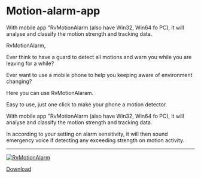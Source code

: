 # Motion-alarm-app
With mobile app "RvMotionAlarm (also have Win32, Win64 fo PC), it will analyse and classify the motion strength and tracking data.

RvMotionAlarm,

Ever think to have a guard to detect all motions and warn you while you are leaving for a while?

Ever want to use a mobile phone to help you keeping aware of environment changing?

Here you can use RvMotionAlaram.

Easy to use, just one click to make your phone a motion detector.

With mobile app "RvMotionAlarm (also have Win32, Win64 fo PC), it will analyse and classify the motion strength and tracking data.

In according to your setting on alarm sensitivity, it will then sound emergency voice if detecting any exceeding strength on motion activity.


--------------------------------------------------------------------------------------------------------

[![RvMotionAlarm](https://cdn.instructables.com/FNB/XZ58/J6QQZ8V8/FNBXZ58J6QQZ8V8.MEDIUM.jpg)](https://youtu.be/CrLgCPle5es?t=0s "RvMotion Alarm") 


[Download](https://www.instructables.com/id/Security-Device-With-Mobile-Phone-and-Arduino/)
